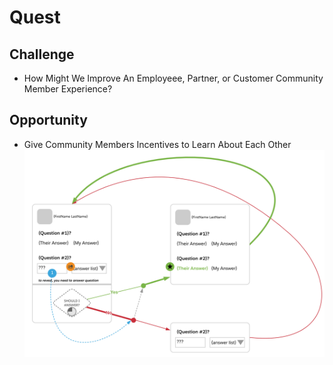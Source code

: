 # Quest
## Challenge
- How Might We Improve An Employeee, Partner, or Customer Community Member Experience?
## Opportunity
- Give Community Members Incentives to Learn About Each Other
![Behavior Design](design/behavior.svg)
